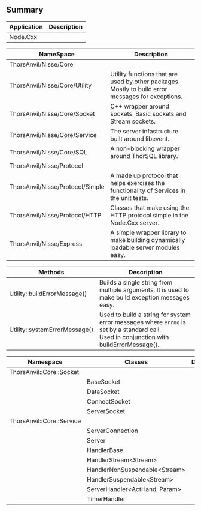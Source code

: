 ## Summary

Application                      | Description
---------------------------------|------------------------------------------------------------------
Node.Cxx                         |

NameSpace                        | Description
---------------------------------|------------------------------------------------------------------
ThorsAnvil/Nisse/Core            |
ThorsAnvil/Nisse/Core/Utility    | Utility functions that are used by other packages.<br>Mostly to build error messages for exceptions.
ThorsAnvil/Nisse/Core/Socket     | C++ wrapper around sockets. Basic sockets and Stream sockets.
ThorsAnvil/Nisse/Core/Service    | The server infastructure built around libevent.
ThorsAnvil/Nisse/Core/SQL        | A non-blocking wrapper around ThorSQL library.
ThorsAnvil/Nisse/Protocol        | 
ThorsAnvil/Nisse/Protocol/Simple | A made up protocol that helps exercises the functionality of Services in the unit tests.
ThorsAnvil/Nisse/Protocol/HTTP   | Classes that make using the HTTP protocol simple in the Node.Cxx server.
ThorsAnvil/Nisse/Express         | A simple wrapper library to make building dynamically loadable server modules easy.

Methods                          | Description
---------------------------------|------------------------------------------------------------------
Utility::buildErrorMessage()     | Builds a single string from multiple arguments. It is used to make build exception messages easy.
Utility::systemErrorMessage()    | Used to build a string for system error messages where `errno` is set by a standard call.<br>Used in conjunction with buildErrorMessage().

Namespace   | Classes                          | Description
------------|----------------------------------|------------------------------------------------------------------
ThorsAnvil::Core::Socket |
&nbsp;| BaseSocket                |
&nbsp;| DataSocket                |
&nbsp;| ConnectSocket             |
&nbsp;| ServerSocket              |
ThorsAnvil::Core::Service |
&nbsp;| ServerConnection          |
&nbsp;| Server                    |
&nbsp;| HandlerBase               |
&nbsp;| HandlerStream&lt;Stream&gt; |
&nbsp;| HandlerNonSuspendable&lt;Stream&gt; |
&nbsp;| HandlerSuspendable&lt;Stream&gt; |
&nbsp;| ServerHandler&lt;ActHand, Param&gt; |
&nbsp;| TimerHandler              |
